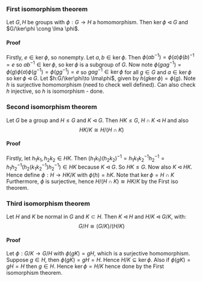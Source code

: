 ### First isomorphism theorem
Let $G,H$ be groups with $\phi :G\to H$ a homomorphism. Then $\ker \phi\triangleleft G$ and $G/\ker\phi \cong \Ima \phi$. 
#### Proof
Firstly, $e\in\ker\phi$, so nonempty. Let $a,b\in\ker\phi$. Then $\phi(ab^{-1})=\phi(a)\phi(b)^{-1}=e$ so $ab^{-1}\in\ker\phi$, so $\ker\phi$ is a subgroup of $G$. Now note $\phi(gag^{-1})=\phi(g)\phi(a)\phi(g^{-1})=\phi(gg^{-1})=e$ so $gag^{-1}\in\ker\phi$ for all $g\in G$ and $a\in\ker\phi$ so $\ker\phi\triangleleft G$. 
Let $h:G/\ker\phi\to \Ima\phi$, given by $h(g\ker\phi)=\phi(g)$. Note $h$ is surjective homomorphism (need to check well defined). Can also check $h$ injective, so $h$ is isomorphism - done.
### Second isomorphism theorem
Let $G$ be a group and $H\leq G$ and $K\triangleleft G$. Then $HK\leq G$, $H\cap K\triangleleft H$ and also $$HK/K\cong H/(H\cap K)$$
#### Proof
Firstly, let $h_1k_1,h_2k_2\in HK$. Then $(h_1k_1)(h_2k_2)^{-1}=h_1k_1k_2^{-1}h_2^{-1}=h_1h_2^{-1}(h_2(k_1k_2^{-1})h_2^{-1})\in HK$ because $K\triangleleft G$. So $HK\leq G$. Now also $K\triangleleft HK$.
Hence define $\phi:H\to HK/K$ with $\phi(h)=hK$. Note that $\ker \phi=H\cap K$
Furthermore, $\phi$ is surjective, hence $H/(H\cap K)\cong HK/K$ by the First iso theorem.
### Third isomorphism theorem
Let $H$ and $K$ be normal in $G$ and $K\subset H$. Then $K\triangleleft H$ and $H/K\triangleleft G/K$, with:
$$G/H\cong (G/K)/(H/K)$$
#### Proof
Let $\phi:G/K\to G/H$ with $\phi(gK)=gH$, which is a surjective homomorphism. Suppose $g\in H$, then $\phi(gK)=gH=H$. Hence $H/K\subseteq\ker\phi$. Also if $\phi(gK)=gH=H$ then $g\in H$. Hence $\ker\phi=H/K$ hence done by the First isomorphism theorem.




$$\DeclareMathOperator{\Ima}{Im}$$